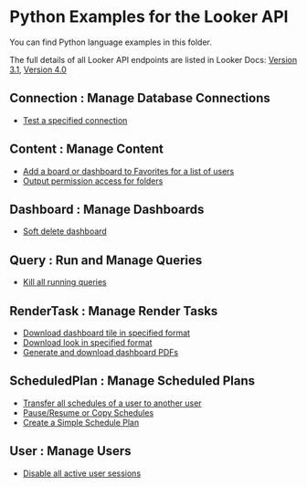 # Python Examples for the Looker API

You can find Python language examples in this folder. 

The full details of all Looker API endpoints are listed in Looker Docs: [Version 3.1](https://docs.looker.com/reference/api-and-integration/api-reference/v3.1), [Version 4.0](https://docs.looker.com/reference/api-and-integration/api-reference/v4.0)

## Connection : Manage Database Connections

- [Test a specified connection](test_connection.py)

## Content : Manage Content

- [Add a board or dashboard to Favorites for a list of users](add_contents_to_favorite.py)
- [Output permission access for folders](folder_permission_access.py)

## Dashboard : Manage Dashboards

- [Soft delete dashboard](soft_delete_dashboard.py)

## Query : Run and Manage Queries
- [Kill all running queries](kill_queries.py)

## RenderTask : Manage Render Tasks

- [Download dashboard tile in specified format](download_tile.py)
- [Download look in specified format](download_look.py)
- [Generate and download dashboard PDFs](download_dashboard_pdf.py)

## ScheduledPlan : Manage Scheduled Plans

- [Transfer all schedules of a user to another user](transfer_all_schedules.py)
- [Pause/Resume or Copy Schedules](manage_schedules.py)
- [Create a Simple Schedule Plan](simple_schedule_plan.py)


## User : Manage Users

- [Disable all active user sessions](logout_all_users.py)